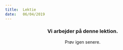 ```yaml
---
title:  Lektie
date:   06/04/2019
---
```


### <center>Vi arbejder på denne lektion.</center>
<center>Prøv igen senere.</center>